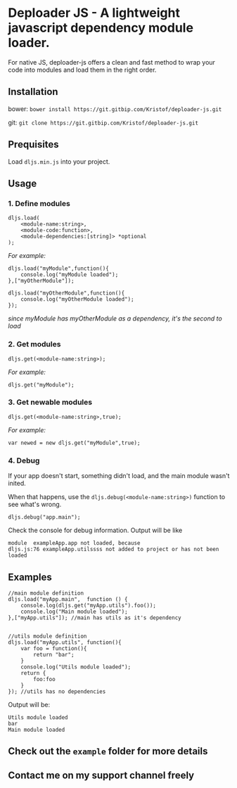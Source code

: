 # Deploader JS - A lightweight javascript dependency module loader.

For native JS, deploader-js offers a clean and fast method to wrap your code into modules and load them in the right order.

## Installation

bower: `bower install https://git.gitbip.com/Kristof/deploader-js.git`

git: `git clone https://git.gitbip.com/Kristof/deploader-js.git`
 
## Prequisites

Load `dljs.min.js` into your project. 

## Usage

### 1. Define modules
    dljs.load(
        <module-name:string>,
        <module-code:function>,
        <module-dependencies:[string]> *optional
    );
    
_For example:_ 
    
    dljs.load("myModule",function(){
        console.log("myModule loaded");
    },["myOtherModule"]);
    
    dljs.load("myOtherModule",function(){
        console.log("myOtherModule loaded");
    });
    
_since myModule has myOtherModule as a dependency, it's the second to load_
    
### 2. Get modules
    dljs.get(<module-name:string>);

_For example:_ 
   
    dljs.get("myModule");
        
### 3. Get newable modules
    dljs.get(<module-name:string>,true);

_For example:_ 

    var newed = new dljs.get("myModule",true);        
    
### 4. Debug
If your app doesn't start, something didn't load, and the main module wasn't inited.

When that happens, use the `dljs.debug(<module-name:string>)` function to see what's wrong.
    
    dljs.debug("app.main");
    
Check the console for debug information. Output will be like 
    
    module  exampleApp.app not loaded, because
    dljs.js:76 exampleApp.utilssss not added to project or has not been loaded
    
## Examples
    
    //main module definition
    dljs.load("myApp.main",  function () {        
        console.log(dljs.get("myApp.utils").foo());
        console.log("Main module loaded"); 
    },["myApp.utils"]); //main has utils as it's dependency
    
    
    //utils module definition
    dljs.load("myApp.utils", function(){    
        var foo = function(){
            return "bar";
        }
        console.log("Utils module loaded");        
        return {
            foo:foo
        }        
    }); //utils has no dependencies

Output will be: 
    
    Utils module loaded
    bar
    Main module loaded
    
## Check out the `example` folder for more details
## Contact me on my support channel freely



